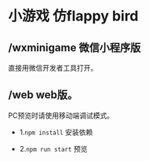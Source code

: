 # 小游戏 仿flappy bird

## /wxminigame  微信小程序版

直接用微信开发者工具打开。

## /web   web版。

PC预览时请使用移动端调试模式。

  + 1.` npm install `  安装依赖

  + 2.` npm run start `  预览

